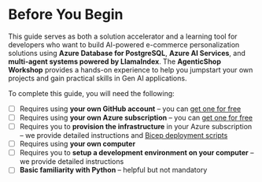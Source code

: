# Before You Begin

This guide serves as both a solution accelerator and a learning tool for developers who want to build AI-powered e-commerce personalization solutions using **Azure Database for PostgreSQL**, **Azure AI Services**, and **multi-agent systems powered by LlamaIndex**. The **AgenticShop Workshop** provides a hands-on experience to help you jumpstart your own projects and gain practical skills in Gen AI applications.

To complete this guide, you will need the following:

- [ ] Requires using **your own GitHub account** – you can [get one for free](https://github.com/signup)
- [ ] Requires using **your own Azure subscription** – you can [get one for free](https://azure.microsoft.com/en-us/pricing/purchase-options/azure-account)
- [ ] Requires you to **provision the infrastructure** in your Azure subscription – we provide detailed instructions and [Bicep deployment scripts](https://learn.microsoft.com/azure/azure-resource-manager/bicep/deployment-script-bicep)
- [ ] Requires using **your own computer**
- [ ] Requires you to **setup a development environment on your computer** – we provide detailed instructions
- [ ] **Basic familiarity with Python** – helpful but not mandatory
